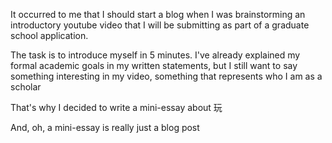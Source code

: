 It occurred to me that I should start a blog when I was brainstorming an introductory youtube video that I will be submitting as part  of a graduate school application.

The task is to introduce myself in 5 minutes. 
I've already explained my formal academic goals in my written statements, but I still
want to say something interesting in my video, something that represents who I am as a scholar


That's why I decided to write a mini-essay about 玩

And, oh, a mini-essay is really just a blog post
